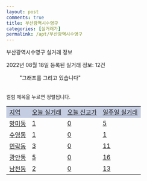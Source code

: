 ```yaml
---
layout: post
comments: true
title: 부산광역시수영구
categories: [실거래가]
permalink: /apt/부산광역시수영구
---
```


부산광역시수영구 실거래 정보

2022년 08월 18일 등록된 실거래 정보: 12건

<!--<script async src="https://pagead2.googlesyndication.com/pagead/js/adsbygoogle.js?client=ca-pub-3485438051770037"
 crossorigin="anonymous"></script>-->

<script type="text/javascript">
  google.charts.load('current', {'packages':['corechart']});
  google.charts.setOnLoadCallback(drawChart);

  function drawChart() {
    var data = google.visualization.arrayToDataTable([['거래일', '매매', '전월세', '전매'], ['21-01', 2, 3, 0], ['21-02', 0, 3, 0], ['21-03', 0, 1, 0], ['21-04', 0, 3, 0], ['21-05', 1, 0, 0], ['21-06', 0, 6, 0], ['21-07', 29, 51, 0], ['21-08', 156, 157, 4], ['21-09', 118, 165, 3], ['21-10', 83, 185, 6], ['21-11', 70, 174, 3], ['21-12', 64, 183, 6], ['22-01', 42, 217, 5], ['22-02', 43, 161, 4], ['22-03', 93, 205, 2], ['22-04', 63, 233, 4], ['22-05', 74, 196, 4], ['22-06', 52, 173, 4], ['22-07', 40, 175, 0], ['22-08', 5, 48, 0]]);

    var options = {
      title: '최근 1년간 유형별 거래량 추이',
      legend: { position: 'bottom' }
    };

    setTimeout(function() {
        var chart = new google.visualization.LineChart(document.getElementById('columnchart_material'));
        chart.draw(data, (options));
        document.getElementById('loading').style.display = 'none';
        var dayLabel = (new Date()).getDay();
        if (dayLabel < 2) {
            sorttable.innerSortFunction.apply(document.getElementById('week'), []);
            sorttable.innerSortFunction.apply(document.getElementById('week'), []);        
        }
        else {
            sorttable.innerSortFunction.apply(document.getElementById('today'), []);
            sorttable.innerSortFunction.apply(document.getElementById('today'), []);
        }
    }, 200);

  }
</script>

<div id="loading" style="z-index:20; display: block; margin-left: 35px">"그래프를 그리고 있습니다"</div>
<div id="columnchart_material" style="width: 95%; margin-left: -35px; display: block"></div>
<!--<div style="width: 95%; margin-left: -35px; display: block">
      <script async src="https://pagead2.googlesyndication.com/pagead/js/adsbygoogle.js?client=ca-pub-3485438051770037"
          crossorigin="anonymous"></script>
      <ins class="adsbygoogle"
          style="display:block"
          data-ad-format="fluid"
          data-ad-layout-key="-fb+5w+4e-db+86"
          data-ad-client="ca-pub-3485438051770037"
          data-ad-slot="1827090281"></ins>
      <script>
          (adsbygoogle = window.adsbygoogle || []).push({});
      </script>
</div>-->
<br>

<font size='small' style='font-size: small;'>컬럼 제목을 누르면 정렬됩니다.</font>
<table class="sortable">
  <tr style='background-color: rgba(114, 132, 186,0.4);'>
    <td id="region"><a href="#">지역</a></td>
    <td id="today"><a href="#">오늘 실거래</a></td>
    <td id="today_new"><a href="#">오늘 신고가</a></td>
    <td id="week"><a href="#">일주일 실거래</a></td>
  </tr>

  
  <tr class="item">
    <td><a href="부산광역시수영구망미동">망미동</a></td>
    <td><a href="부산광역시수영구망미동">1</a></td>
    <td><a href="부산광역시수영구망미동">0</a></td>
    <td><a href="부산광역시수영구망미동">5</a></td>
  </tr>
    

  <tr class="item">
    <td><a href="부산광역시수영구수영동">수영동</a></td>
    <td><a href="부산광역시수영구수영동">1</a></td>
    <td><a href="부산광역시수영구수영동">0</a></td>
    <td><a href="부산광역시수영구수영동">1</a></td>
  </tr>
    

  <tr class="item">
    <td><a href="부산광역시수영구민락동">민락동</a></td>
    <td><a href="부산광역시수영구민락동">3</a></td>
    <td><a href="부산광역시수영구민락동">0</a></td>
    <td><a href="부산광역시수영구민락동">11</a></td>
  </tr>
    

  <tr class="item">
    <td><a href="부산광역시수영구광안동">광안동</a></td>
    <td><a href="부산광역시수영구광안동">5</a></td>
    <td><a href="부산광역시수영구광안동">0</a></td>
    <td><a href="부산광역시수영구광안동">16</a></td>
  </tr>
    

  <tr class="item">
    <td><a href="부산광역시수영구남천동">남천동</a></td>
    <td><a href="부산광역시수영구남천동">2</a></td>
    <td><a href="부산광역시수영구남천동">0</a></td>
    <td><a href="부산광역시수영구남천동">13</a></td>
  </tr>
    


</table>


    
